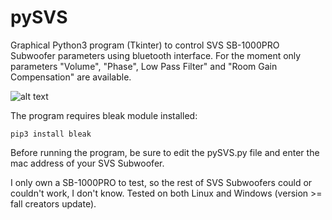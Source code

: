 # pySVS

Graphical Python3 program (Tkinter) to control SVS SB-1000PRO Subwoofer parameters using bluetooth interface. For the moment only parameters "Volume", "Phase", Low Pass Filter" and "Room Gain Compensation" are available.   

![alt text](https://i.imgur.com/hT6wXhO.png)

The program requires bleak module installed:  
```
pip3 install bleak
```

Before running the program, be sure to edit the pySVS.py file and enter the mac address of your SVS Subwoofer.

I only own a SB-1000PRO to test, so the rest of SVS Subwoofers could or couldn't work, I don't know. Tested on both Linux and Windows (version >= fall creators update).
